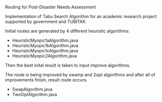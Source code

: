 Routing for Post-Disaster Needs Assessment 


Implementation of Tabu Search Algorithm for an academic research project supported by government and TUBITAK.


Initial routes are generated by 4 different heuristic algorithms:

- HeuristicMyopic1aAlgorithm.java
- HeuristicMyopic1bAlgorithm.java
- HeuristicMyopic1cAlgorithm.java
- HeuristicMyopic2Algorithm.java

Then the best inital result is taken to input improve algorithms.

The route is being improved by swamp and 2opt algorithms and after all of improvements finish, result route occurs.

- SwapAlgorithm.java
- TwoOptAlgorithm.java

